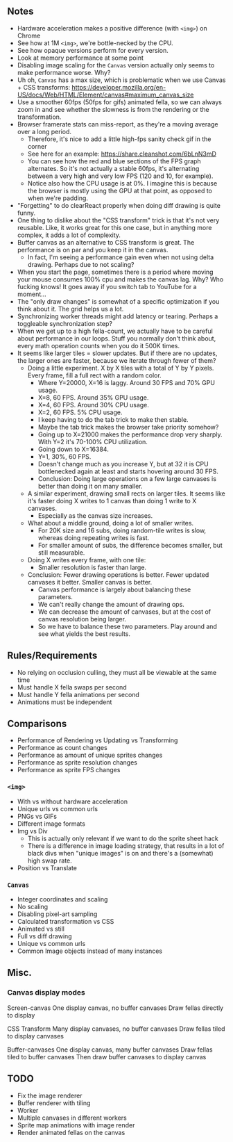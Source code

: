 ## Notes

* Hardware acceleration makes a positive difference (with `<img>`) on Chrome
* See how at 1M `<img>`, we're bottle-necked by the CPU.
* See how opaque versions perform for every version.
* Look at memory performance at some point
* Disabling image scaling for the `Canvas` version actually only seems to make performance worse. Why?
* Uh oh, `Canvas` has a max size, which is problematic when we use Canvas + CSS transforms: https://developer.mozilla.org/en-US/docs/Web/HTML/Element/canvas#maximum_canvas_size
* Use a smoother 60fps (50fps for gifs) animated fella, so we can always zoom in and see whether the slowness is from the rendering or the transformation.
* Browser framerate stats can miss-report, as they're a moving average over a long period.
  * Therefore, it's nice to add a little high-fps sanity check gif in the corner
  * See here for an example: https://share.cleanshot.com/6bLnN3mD
  * You can see how the red and blue sections of the FPS graph alternates. So it's not actually a stable 60fps, it's alternating between a very high and very low FPS (120 and 10, for example).
  * Notice also how the CPU usage is at 0%. I imagine this is because the browser is mostly using the GPU at that point, as opposed to when we're padding.
* "Forgetting" to do clearReact properly when doing diff drawing is quite funny.
* One thing to dislike about the "CSS transform" trick is that it's not very reusable. Like, it works great for this one case, but in anything more complex, it adds a lot of complexity.
* Buffer canvas as an alternative to CSS transform is great. The performance is on par and you keep it in the canvas.
  * In fact, I'm seeing a performance gain even when not using delta drawing. Perhaps due to not scaling?
* When you start the page, sometimes there is a period where moving your mouse consumes 100% cpu and makes the canvas lag. Why? Who fucking knows! It goes away if you switch tab to YouTube for a moment...
* The "only draw changes" is somewhat of a specific optimization if you think about it. The grid helps us a lot.
* Synchronizing worker threads might add latency or tearing. Perhaps a toggleable synchronization step?
* When we get up to a high fella-count, we actually have to be careful about performance in our loops. Stuff you normally don't think about, every math operation counts when you do it 500K times.
* It seems like larger tiles = slower updates. But if there are no updates, the larger ones are faster, because we iterate through fewer of them?
  * Doing a little experiment. X by X tiles with a total of Y by Y pixels. Every frame, fill a full rect with a random color.
    * Where Y=20000, X=16 is laggy. Around 30 FPS and 70% GPU usage.
    * X=8, 60 FPS. Around 35% GPU usage.
    * X=4, 60 FPS. Around 30% CPU usage.
    * X=2, 60 FPS. 5% CPU usage.
    * I keep having to do the tab trick to make then stable.
    * Maybe the tab trick makes the browser take priority somehow?
    * Going up to X=21000 makes the performance drop very sharply. With Y=2 it's 70-100% CPU utilization.
    * Going down to X=16384.
    * Y=1, 30%, 60 FPS.
    * Doesn't change much as you increase Y, but at 32 it is CPU bottlenecked again at least and starts hovering around 30 FPS.
    * Conclusion: Doing large operations on a few large canvases is better than doing it on many smaller.
  * A similar experiment, drawing small rects on larger tiles. It seems like it's faster doing X writes to 1 canvas than doing 1 write to X canvases.
    * Especially as the canvas size increases.
  * What about a middle ground, doing a lot of smaller writes.
    * For 20K size and 16 subs, doing random-tile writes is slow, whereas doing repeating writes is fast.
    * For smaller amount of subs, the difference becomes smaller, but still measurable.
  * Doing X writes every frame, with one tile:
    * Smaller resolution is faster than large.
  * Conclusion: Fewer drawing operations is better. Fewer updated canvases it better. Smaller canvas is better.
    * Canvas performance is largely about balancing these parameters.
    * We can't really change the amount of drawing ops.
    * We can decrease the amount of canvases, but at the cost of canvas resolution being larger.
    * So we have to balance these two parameters. Play around and see what yields the best results.

## Rules/Requirements

* No relying on occlusion culling, they must all be viewable at the same time
* Must handle X fella swaps per second
* Must handle Y fella animations per second
* Animations must be independent

## Comparisons

* Performance of Rendering vs Updating vs Transforming
* Performance as count changes
* Performance as amount of unique sprites changes
* Performance as sprite resolution changes
* Performance as sprite FPS changes

### `<img>`

* With vs without hardware acceleration
* Unique urls vs common urls
* PNGs vs GIFs
* Different image formats
* Img vs Div
  * This is actually only relevant if we want to do the sprite sheet hack
  * There is a difference in image loading strategy, that results in a lot of black divs when "unique images" is on and there's a (somewhat) high swap rate.
* Position vs Translate

### `Canvas`

* Integer coordinates and scaling
* No scaling
* Disabling pixel-art sampling
* Calculated transformation vs CSS
* Animated vs still
* Full vs diff drawing
* Unique vs common urls
* Common Image objects instead of many instances

## Misc.

### Canvas display modes

Screen-canvas
  One display canvas, no buffer canvases
  Draw fellas directly to display

CSS Transform
  Many display canvases, no buffer canvases
  Draw fellas tiled to display canvases

Buffer-canvases
  One display canvas, many buffer canvases
  Draw fellas tiled to buffer canvases
  Then draw buffer canvases to display canvas

## TODO

* Fix the image renderer
* Buffer renderer with tiling
* Worker
* Multiple canvases in different workers
* Sprite map animations with image render
* Render animated fellas on the canvas

